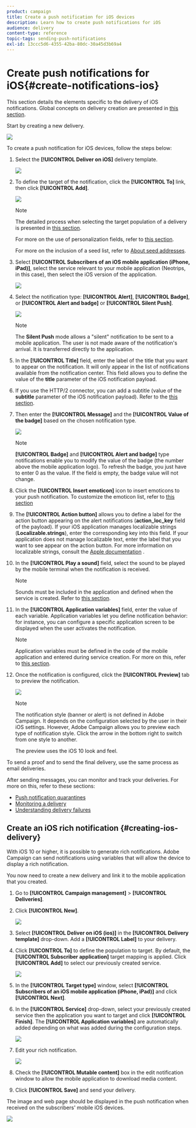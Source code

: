 ```yaml
---
product: campaign
title: Create a push notification for iOS devices
description: Learn how to create push notifications for iOS
audience: delivery
content-type: reference
topic-tags: sending-push-notifications
exl-id: 13ccc5d6-4355-42ba-80dc-30a45d3b69a4
---
```

# Create push notifications for iOS{#create-notifications-ios}

This section details the elements specific to the delivery of iOS notifications. Global concepts on delivery creation are presented in [this section](../communication-channels.md).

Start by creating a new delivery.

![](../assets/nmac_delivery_1.png)

To create a push notification for iOS devices, follow the steps below:

1. Select the **[!UICONTROL Deliver on iOS]** delivery template.

   ![](../assets/nmac_delivery_ios_1.png)

1. To define the target of the notification, click the **[!UICONTROL To]** link, then click **[!UICONTROL Add]**.

   ![](../assets/nmac_delivery_ios_2.png)

   >[!NOTE]
   >
   >The detailed process when selecting the target population of a delivery is presented in [this section](../steps-defining-the-target-population.md).
   >
   >For more on the use of personalization fields, refer to [this section](../about-personalization.md).
   >
   >For more on the inclusion of a seed list, refer to [About seed addresses](../about-seed-addresses.md).

1. Select **[!UICONTROL Subscribers of an iOS mobile application (iPhone, iPad)]**, select the service relevant to your mobile application (Neotrips, in this case), then select the iOS version of the application.

   ![](../assets/nmac_delivery_ios_3.png)

1. Select the notification type: **[!UICONTROL Alert]**, **[!UICONTROL Badge]**, or **[!UICONTROL Alert and badge]** or **[!UICONTROL Silent Push]**.

   ![](../assets/nmac_delivery_ios_4.png)

   >[!NOTE]
   >
   >The **Silent Push** mode allows a "silent" notification to be sent to a mobile application. The user is not made aware of the notification's arrival. It is transferred directly to the application.

1. In the **[!UICONTROL Title]** field, enter the label of the title that you want to appear on the notification. It will only appear in the list of notifications available from the notification center. This field allows you to define the value of the **title** parameter of the iOS notification payload.

1. If you use the HTTP/2 connector, you can add a subtitle (value of the **subtitle** parameter of the iOS notification payload). Refer to the [this section](configuring-the-mobile-application.md).

1. Then enter the **[!UICONTROL Message]** and the **[!UICONTROL Value of the badge]** based on the chosen notification type. 

   ![](../assets/nmac_delivery_ios_5.png)

   >[!NOTE]
   >
   >**[!UICONTROL Badge]** and **[!UICONTROL Alert and badge]** type notifications enable you to modify the value of the badge (the number above the mobile application logo). To refresh the badge, you just have to enter 0 as the value. If the field is empty, the badge value will not change.

1. Click the **[!UICONTROL Insert emoticon]** icon to insert emoticons to your push notification. To customize the emoticon list, refer to [this section](../customizing-emoticon-list.md)

1. The **[!UICONTROL Action button]** allows you to define a label for the action button appearing on the alert notifications (**action_loc_key** field of the payload). If your iOS application manages localizable strings (**Localizable.strings**), enter the corresponding key into this field. If your application does not manage localizable text, enter the label that you want to see appear on the action button. For more information on localizable strings, consult the [Apple documentation](https://developer.apple.com/library/archive/documentation/NetworkingInternet/Conceptual/RemoteNotificationsPG/CreatingtheNotificationPayload.html#//apple_ref/doc/uid/TP40008194-CH10-SW1) .
1. In the **[!UICONTROL Play a sound]** field, select the sound to be played by the mobile terminal when the notification is received.

   >[!NOTE]
   >
   >Sounds must be included in the application and defined when the service is created. Refer to [this section](configuring-the-mobile-application.md#configuring-external-account-ios).

1. In the **[!UICONTROL Application variables]** field, enter the value of each variable. Application variables let you define notification behavior: for instance, you can configure a specific application screen to be displayed when the user activates the notification.

   >[!NOTE]
   >
   >Application variables must be defined in the code of the mobile application and entered during service creation. For more on this, refer to [this section](configuring-the-mobile-application.md).

1. Once the notification is configured, click the **[!UICONTROL Preview]** tab to preview the notification. 

   ![](../assets/nmac_intro_2.png)

   >[!NOTE]
   >
   >The notification style (banner or alert) is not defined in Adobe Campaign. It depends on the configuration selected by the user in their iOS settings. However, Adobe Campaign allows you to preview each type of notification style. Click the arrow in the bottom right to switch from one style to another.
   >
   >The preview uses the iOS 10 look and feel.

To send a proof and to send the final delivery, use the same process as email deliveries.

After sending messages, you can monitor and track your deliveries. For more on this, refer to these sections:

* [Push notification quarantines](../understanding-quarantine-management.md#push-notification-quarantines)
* [Monitoring a delivery](../about-delivery-monitoring.md)
* [Understanding delivery failures](../understanding-delivery-failures.md)


## Create an iOS rich notification {#creating-ios-delivery}

With iOS 10 or higher, it is possible to generate rich notifications. Adobe Campaign can send notifications using variables that will allow the device to display a rich notification.

You now need to create a new delivery and link it to the mobile application that you created.

1. Go to **[!UICONTROL Campaign management]** > **[!UICONTROL Deliveries]**.

1. Click **[!UICONTROL New]**.

    ![](../assets/nmac_android_3.png)

1. Select **[!UICONTROL Deliver on iOS (ios)]** in the **[!UICONTROL Delivery template]** drop-down. Add a **[!UICONTROL Label]** to your delivery.

1. Click **[!UICONTROL To]** to define the population to target. By default, the **[!UICONTROL Subscriber application]** target mapping is applied. Click **[!UICONTROL Add]** to select our previously created service.

    ![](../assets/nmac_ios_9.png)

1. In the **[!UICONTROL Target type]** window, select **[!UICONTROL Subscribers of an iOS mobile application (iPhone, iPad)]** and click **[!UICONTROL Next]**.

1. In the **[!UICONTROL Service]** drop-down, select your previously created service then the application you want to target and click **[!UICONTROL Finish]**.
    The **[!UICONTROL Application variables]** are automatically added depending on what was added during the configuration steps.

   ![](../assets/nmac_ios_6.png)

1. Edit your rich notification.

   ![](../assets/nmac_ios_7.png)

1. Check the **[!UICONTROL Mutable content]** box in the edit notification window to allow the mobile application to download media content.

1. Click **[!UICONTROL Save]** and send your delivery.

The image and web page should be displayed in the push notification when received on the subscribers' mobile iOS devices.

   ![](../assets/nmac_ios_8.png)
